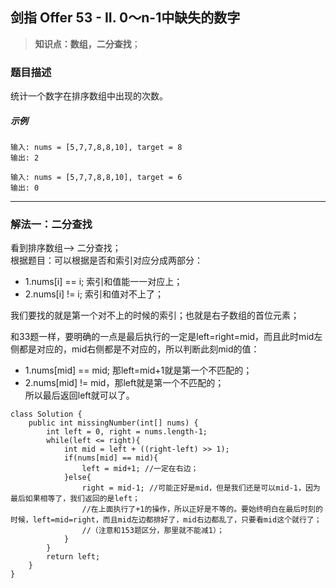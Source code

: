 ## 剑指 Offer 53 - II. 0～n-1中缺失的数字

> **知识点：数组，二分查找**；
### 题目描述

统计一个数字在排序数组中出现的次数。

##### 示例

```
输入: nums = [5,7,7,8,8,10], target = 8
输出: 2

输入: nums = [5,7,7,8,8,10], target = 6
输出: 0
```
---

### 解法一：二分查找

看到排序数组--> 二分查找；    
根据题目：可以根据是否和索引对应分成两部分：  
- 1.nums[i] == i; 索引和值能一一对应上；  
- 2.nums[i] != i; 索引和值对不上了；  

我们要找的就是第一个对不上的时候的索引；也就是右子数组的首位元素；   

和33题一样，要明确的一点是最后执行的一定是left=right=mid，而且此时mid左侧都是对应的，mid右侧都是不对应的，所以判断此刻mid的值：  
- 1.nums[mid] == mid; 那left=mid+1就是第一个不匹配的；  
- 2.nums[mid] != mid，那left就是第一个不匹配的；  
所以最后返回left就可以了。

```
class Solution {
    public int missingNumber(int[] nums) {
        int left = 0, right = nums.length-1;
        while(left <= right){
            int mid = left + ((right-left) >> 1);
            if(nums[mid] == mid){
                left = mid+1; //一定在右边；
            }else{
                right = mid-1; //可能正好是mid，但是我们还是可以mid-1，因为最后如果相等了，我们返回的是left；
                //在上面执行了+1的操作，所以正好是不等的。要始终明白在最后时刻的时候，left=mid=right，而且mid左边都排好了，mid右边都乱了，只要看mid这个就行了；
                //（注意和153题区分，那里就不能减1）；
            }
        }
        return left;
    }
}
```


